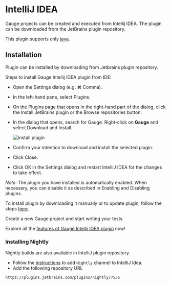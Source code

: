 # IntelliJ IDEA

Gauge projects can be created and executed from Intellij IDEA. The plugin can be downloaded from the JetBrains plugin repository.

This plugin supports only [java](../language_features/step_implementations.md).

## Installation

Plugin can be installed by downloading from Jetbrains plugin repository.

Steps to install Gauge Intellij IDEA plugin from IDE:

* Open the Settings dialog (e.g. ⌘ Comma).
* In the left-hand pane, select Plugins.
* On the Plugins page that opens in the right-hand part of the dialog, click the Install JetBrains plugin or the Browse repositories button.
* In the dialog that opens, search for Gauge. Right-click on **Gauge** and select Download and Install.

    ![install plugin](intellij-screenshots/add_plugin.png "install Gauge plugin")
* Confirm your intention to download and install the selected plugin.
* Click Close.
* Click OK in the Settings dialog and restart IntelliJ IDEA for the changes to take effect.

*Note:* The plugin you have installed is automatically enabled. When necessary, you can disable it as described in Enabling and Disabling plugins.

To install plugin by downloading it manually or to update plugin, follow the steps [here](https://www.jetbrains.com/idea/help/installing-updating-and-uninstalling-repository-plugins.html#d645926e261).

Create a new Gauge project and start writing your tests.

Explore all the [features of Gauge Intellij IDEA plugin](features.md) now!

### Installing Nightly

Nightly builds are also available in IntelliJ plugin repository.

* Follow the [instructions](https://www.jetbrains.com/idea/help/managing-enterprise-plugin-repositories.html) to add `Nightly` channel to IntelliJ Idea.
* Add the following repository URL
```
https://plugins.jetbrains.com/plugins/nightly/7535
```